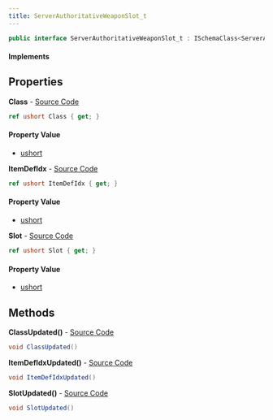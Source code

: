 ```yaml
---
title: ServerAuthoritativeWeaponSlot_t
---
```


```csharp
public interface ServerAuthoritativeWeaponSlot_t : ISchemaClass<ServerAuthoritativeWeaponSlot_t>, ISchemaField, ISchemaClass, INativeHandle
```

#### Implements

## Properties

**Class** - [Source Code](https://github.com/swiftly-solution/swiftlys2/blob/master/managed/src/SwiftlyS2.Generated/Schemas/Interfaces/ServerAuthoritativeWeaponSlot_t.cs#L16)

```csharp
ref ushort Class { get; }
```

#### Property Value

- [ushort](https://learn.microsoft.com/dotnet/api/system.uint16)

**ItemDefIdx** - [Source Code](https://github.com/swiftly-solution/swiftlys2/blob/master/managed/src/SwiftlyS2.Generated/Schemas/Interfaces/ServerAuthoritativeWeaponSlot_t.cs#L20)

```csharp
ref ushort ItemDefIdx { get; }
```

#### Property Value

- [ushort](https://learn.microsoft.com/dotnet/api/system.uint16)

**Slot** - [Source Code](https://github.com/swiftly-solution/swiftlys2/blob/master/managed/src/SwiftlyS2.Generated/Schemas/Interfaces/ServerAuthoritativeWeaponSlot_t.cs#L18)

```csharp
ref ushort Slot { get; }
```

#### Property Value

- [ushort](https://learn.microsoft.com/dotnet/api/system.uint16)

## Methods

**ClassUpdated()** - [Source Code](https://github.com/swiftly-solution/swiftlys2/blob/master/managed/src/SwiftlyS2.Generated/Schemas/Interfaces/ServerAuthoritativeWeaponSlot_t.cs#L22)

```csharp
void ClassUpdated()
```

**ItemDefIdxUpdated()** - [Source Code](https://github.com/swiftly-solution/swiftlys2/blob/master/managed/src/SwiftlyS2.Generated/Schemas/Interfaces/ServerAuthoritativeWeaponSlot_t.cs#L24)

```csharp
void ItemDefIdxUpdated()
```

**SlotUpdated()** - [Source Code](https://github.com/swiftly-solution/swiftlys2/blob/master/managed/src/SwiftlyS2.Generated/Schemas/Interfaces/ServerAuthoritativeWeaponSlot_t.cs#L23)

```csharp
void SlotUpdated()
```

